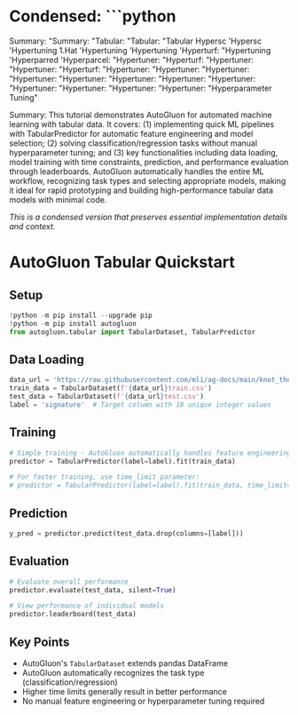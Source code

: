 # Condensed: ```python

Summary: "Summary: "Tabular: "Tabular: "Tabular Hypersc 'Hypersc 'Hypertuning 1.Hat 'Hypertuning 'Hypertuning 'Hyperturf: "Hypertuning 'Hyperparred 'Hyperparcel: "Hypertuner: "Hyperturf: "Hypertuner: "Hypertuner: "Hyperturf: "Hypertuner: "Hypertuner: "Hypertuner: "Hypertuner: "Hypertuner: "Hypertuner: "Hypertuner: "Hypertuner: "Hypertuner: "Hypertuner: "Hypertuner: "Hypertuner: "Hyperparameter Tuning"

Summary: This tutorial demonstrates AutoGluon for automated machine learning with tabular data. It covers: (1) implementing quick ML pipelines with TabularPredictor for automatic feature engineering and model selection; (2) solving classification/regression tasks without manual hyperparameter tuning; and (3) key functionalities including data loading, model training with time constraints, prediction, and performance evaluation through leaderboards. AutoGluon automatically handles the entire ML workflow, recognizing task types and selecting appropriate models, making it ideal for rapid prototyping and building high-performance tabular data models with minimal code.

*This is a condensed version that preserves essential implementation details and context.*

# AutoGluon Tabular Quickstart

## Setup
```python
!python -m pip install --upgrade pip
!python -m pip install autogluon
from autogluon.tabular import TabularDataset, TabularPredictor
```

## Data Loading
```python
data_url = 'https://raw.githubusercontent.com/mli/ag-docs/main/knot_theory/'
train_data = TabularDataset(f'{data_url}train.csv')
test_data = TabularDataset(f'{data_url}test.csv')
label = 'signature'  # Target column with 18 unique integer values
```

## Training
```python
# Simple training - AutoGluon automatically handles feature engineering and model selection
predictor = TabularPredictor(label=label).fit(train_data)

# For faster training, use time_limit parameter:
# predictor = TabularPredictor(label=label).fit(train_data, time_limit=60)  # in seconds
```

## Prediction
```python
y_pred = predictor.predict(test_data.drop(columns=[label]))
```

## Evaluation
```python
# Evaluate overall performance
predictor.evaluate(test_data, silent=True)

# View performance of individual models
predictor.leaderboard(test_data)
```

## Key Points
- AutoGluon's `TabularDataset` extends pandas DataFrame
- AutoGluon automatically recognizes the task type (classification/regression)
- Higher time limits generally result in better performance
- No manual feature engineering or hyperparameter tuning required